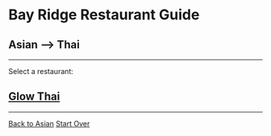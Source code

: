 # Bay Ridge Restaurant Guide
## Asian --> Thai
---
Select a restaurant:
## [Glow Thai](http://glowthai.com/)
---
[Back to Asian](asian.md) 
[Start Over](../home.md/)